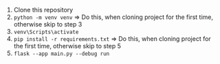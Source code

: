1. Clone this repository
2. `python -m venv venv` => Do this, when cloning project for the first time, otherwise skip to step 3
3. `venv\Scripts\activate`
4. `pip install -r requirements.txt` => Do this, when cloning project for the first time, otherwise skip to step 5
5. `flask --app main.py --debug run`